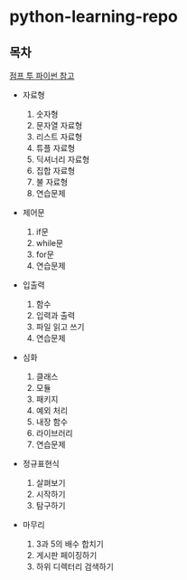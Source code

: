 # python-learning-repo

## 목차

[점프 투 파이썬 참고](https://wikidocs.net/book/1)

- 자료형
  1. 숫자형
  2. 문자열 자료형
  3. 리스트 자료형
  4. 튜플 자료형
  5. 딕셔너리 자료형
  6. 집합 자료형
  7. 불 자료형
  8. 연습문제

- 제어문
  1. if문
  2. while문
  3. for문
  4. 연습문제

- 입출력
  1. 함수
  2. 입력과 출력
  3. 파일 읽고 쓰기
  4. 연습문제

- 심화
  1. 클래스
  2. 모듈
  3. 패키지
  4. 예외 처리
  5. 내장 함수
  6. 라이브러리
  7. 연습문제

- 정규표현식
  1. 살펴보기
  2. 시작하기
  3. 탐구하기

- 마무리
  1. 3과 5의 배수 합치기
  2. 게시판 페이징하기
  3. 하위 디렉터리 검색하기
